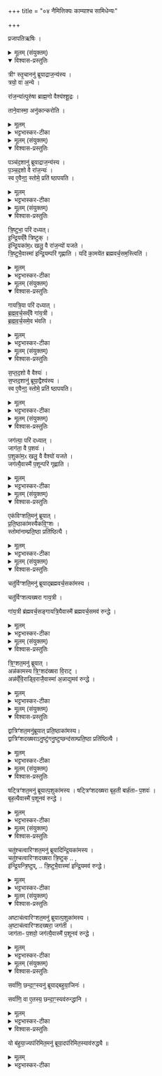 +++
title = "०४ नैमित्तिक्यः काम्याश्च सामिधेन्यः"

+++
<div class="js_include" url="/vedAH_yajuH/taittirIyam/sArasvata-vibhAgaH/saMhitA/sarva-prastutiH/2/5/10_naimittikyaH_kAmyAshcha_sAmidhenyaH"  newLevelForH1="1" includeTitle="true">


प्रजापतिऋषिः ।
<details><summary>मूलम् (संयुक्तम्)</summary>

त्रीꣳ स्तृ॒चाननु॑ ब्रूयाद्राज॒न्य॑स्य॒ त्रयो॒ वा अ॒न्ये रा॑ज॒न्या॑त्पुरु॑षा ब्राह्म॒णो वैश्य॑श्शू॒द्रस्ताने॒वास्मा॒ अनु॑कान्करोति
</details>

<details open><summary>विश्वास-प्रस्तुतिः</summary>

त्रीꣳ स्तृ॒चाननु॑ ब्रूयाद्राज॒न्य॑स्य ।  
त्रयो॒ वा अ॒न्ये ।  

रा॑ज॒न्या॑त्पुरु॑षा ब्राह्म॒णो वैश्य॑श्शू॒द्रः ।

ताने॒वास्मा॒ अनु॑कान्करोति ।  
</details>

<details><summary>मूलम्</summary>

त्रीꣳ स्तृ॒चाननु॑ ब्रूयाद्राज॒न्य॑स्य ।  
त्रयो॒ वा अ॒न्ये ।  

रा॑ज॒न्या॑त्पुरु॑षा ब्राह्म॒णो वैश्य॑श्शू॒द्रः ।

ताने॒वास्मा॒ अनु॑कान्करोति ।  
</details>

<details><summary>भट्टभास्कर-टीका</summary>

1पुनरपि सामिधेनीरेवाधिकृत्योच्यते - त्रींस्तृचानिति ॥ नवेत्यवचनादावृत्तौ एव नवर्चः । आद्यास्तिस्रः तिसृभिरुक्ता इत्येके । त्रित्वान्वयात् ब्राह्मणादीन् अस्यानुकान् कमितॄन् करोति । 'अनुकाभिक' इति निपात्यते ॥
</details>

<details><summary>मूलम् (संयुक्तम्)</summary>

पञ्च॑द॒शानु॑ ब्रूयाद्राज॒न्य॑स्य पञ्चद॒शो वै रा॑ज॒न्य॑स्स्व ए॒वैन॒ꣵ॒ स्तोमे॒ प्रति॑ ष्ठापयति
</details>

<details open><summary>विश्वास-प्रस्तुतिः</summary>

पञ्च॑द॒शानु॑ ब्रूयाद्राज॒न्य॑स्य ।  
प॒ञ्च॒द॒शो वै रा॑ज॒न्यः॑ ।  
स्व ए॒वैन॒ꣵ॒ स्तोमे॒ प्रति॑ ष्ठापयति ।  
</details>

<details><summary>मूलम्</summary>

पञ्च॑द॒शानु॑ ब्रूयाद्राज॒न्य॑स्य ।  
प॒ञ्च॒द॒शो वै रा॑ज॒न्यः॑ ।  
स्व ए॒वैन॒ꣵ॒ स्तोमे॒ प्रति॑ ष्ठापयति ।  
</details>

<details><summary>भट्टभास्कर-टीका</summary>

2पञ्चदशो वा इति ॥ प्रजापतेरुरोबाहुप्रभवत्वाद्द्वयोः । पूर्वेण सहास्य विकल्पः ॥
</details>

<details><summary>मूलम् (संयुक्तम्)</summary>

त्रि॒ष्टुभा॒ परि॑ दध्यादिन्द्रि॒यव्ँवै त्रि॒ष्टुगि॑न्द्रि॒यका॑म॒ᳵ खलु॒ वै रा॑ज॒न्यो॑ यजते त्रि॒ष्टुभै॒वास्मा॑ इन्द्रि॒यम्परि॑ गृह्णाति॒ यदि॑ का॒मये॑त [57]  ब्र॒ह्म॒व॒र्च॒सम॒स्त्विति॑
</details>

<details open><summary>विश्वास-प्रस्तुतिः</summary>

त्रि॒ष्टुभा॒ परि॑ दध्यत्।  
इ॒न्द्रि॒यव्ँवै त्रिष्टुक् ।  
इ॑न्द्रि॒यका॑म॒ᳵ खलु॒ वै रा॑ज॒न्यो॑ यजते ।  
त्रि॒ष्टुभै॒वास्मा॑ इन्द्रि॒यम्परि॑ गृह्णाति ।
यदि॑ का॒मये॑त ब्रह्मवर्च॒सम॒स्त्विति॑ ।
</details>

<details><summary>मूलम्</summary>

त्रि॒ष्टुभा॒ परि॑ दध्यत्।  
इ॒न्द्रि॒यव्ँवै त्रिष्टुक् ।  
इ॑न्द्रि॒यका॑म॒ᳵ खलु॒ वै रा॑ज॒न्यो॑ यजते ।  
त्रि॒ष्टुभै॒वास्मा॑ इन्द्रि॒यम्परि॑ गृह्णाति ।
यदि॑ का॒मये॑त ब्रह्मवर्च॒सम॒स्त्विति॑ ।
</details>

<details><summary>भट्टभास्कर-टीका</summary>

3त्रिष्टुभेति ॥ 'र्त्वं वरुण उत' इति । इन्द्रिर्यं वा इति । तद्धेतुत्त्वात्ताच्छब्द्यम् ॥
</details>

<details><summary>मूलम् (संयुक्तम्)</summary>

गायत्रि॒या परि॑ दध्याद्ब्रह्मवर्च॒सव्ँवै गा॑य॒त्री ब्र॑ह्मवर्च॒समे॒व भ॑वति
</details>

<details open><summary>विश्वास-प्रस्तुतिः</summary>

गायत्रि॒या परि॑ दध्यात् ।  
ब्र॒ह्म॒व॒र्च॒सव्ँवै  गा॑य॒त्री ।  
ब्र॒ह्म॒व॒र्च॒समे॒व भ॑वति ।  
</details>

<details><summary>मूलम्</summary>

गायत्रि॒या परि॑ दध्यात् ।  
ब्र॒ह्म॒व॒र्च॒सव्ँवै  गा॑य॒त्री ।  
ब्र॒ह्म॒व॒र्च॒समे॒व भ॑वति ।  
</details>

<details><summary>भट्टभास्कर-टीका</summary>

4गायत्रियेति ॥ 'आजुहोत' इत्येतया । 'पृथुपाजाः' 'तंसबाधः' इत्येते धाय्यास्थाने निधेये ॥
</details>

<details><summary>मूलम् (संयुक्तम्)</summary>

स॒प्तद॒शानु॑ ब्रूया॒द्वैश्य॑स्य सप्तद॒शो वै वैश्य॒स्स्व ए॒वैन॒ꣵ॒ स्तोमे॒ प्रति॑ ष्ठापयति
</details>

<details open><summary>विश्वास-प्रस्तुतिः</summary>

स॒प्त॒द॒शो वै वैश्यः॑ ।  
स॒प्तद॒शानु॑ ब्रूया॒द्वैश्य॑स्य ।  
स्व ए॒वैन॒ꣵ॒ स्तोमे॒ प्रति॑ ष्ठापयति।
</details>

<details><summary>मूलम्</summary>

स॒प्त॒द॒शो वै वैश्यः॑ ।  
स॒प्तद॒शानु॑ ब्रूया॒द्वैश्य॑स्य ।  
स्व ए॒वैन॒ꣵ॒ स्तोमे॒ प्रति॑ ष्ठापयति।
</details>

<details><summary>भट्टभास्कर-टीका</summary>

5सप्तदशेति ॥ द्वयोरपि मध्यदेशप्रभवत्वात् प्रजापतेः ।
</details>

<details><summary>मूलम् (संयुक्तम्)</summary>

जग॑त्या॒ परि॑ दध्या॒ज्जाग॑ता॒ वै प॒शवᳶ॑ प॒शुका॑म॒ᳵ खलु॒ वै वैश्यो॑ यजते॒ जग॑त्यै॒वास्मै॑ प॒शून्परि॑ गृह्णाति
</details>

<details open><summary>विश्वास-प्रस्तुतिः</summary>

जग॑त्या॒ परि॑ दध्यात् ।   
जाग॑ता॒ वै प॒शवः॑  ।  
प॒शुका॑म॒ᳵ खलु॒ वै वैश्यो॑ यजते ।  
जग॑त्यै॒वास्मै॑ प॒शून्परि॑ गृह्णाति ।  
</details>

<details><summary>मूलम्</summary>

जग॑त्या॒ परि॑ दध्यात् ।   
जाग॑ता॒ वै प॒शवः॑  ।  
प॒शुका॑म॒ᳵ खलु॒ वै वैश्यो॑ यजते ।  
जग॑त्यै॒वास्मै॑ प॒शून्परि॑ गृह्णाति ।  
</details>

<details><summary>भट्टभास्कर-टीका</summary>

जगत्येति । 'जनस्य गोपाः' इत्येतया, जगतीशब्द उत्सादिः ॥
</details>

<details><summary>मूलम् (संयुक्तम्)</summary>

एक॑विꣳशति॒मनु॑ ब्रूयात्प्रति॒ष्ठाका॑मस्यैकवि॒ꣳ॒शस्स्तोमा॑नाम्प्रति॒ष्ठा प्रति॑ष्ठित्यै [58]  
</details>

<details open><summary>विश्वास-प्रस्तुतिः</summary>

एक॑विꣳशति॒मनु॑ ब्रूयात् ।  
प्र॒ति॒ष्ठाका॑मस्यैकवि॒ꣳ॒शः ।   
स्तोमा॑नाम्प्रति॒ष्ठा प्रति॑ष्ठित्यै ।     
</details>

<details><summary>मूलम्</summary>

एक॑विꣳशति॒मनु॑ ब्रूयात् ।  
प्र॒ति॒ष्ठाका॑मस्यैकवि॒ꣳ॒शः ।   
स्तोमा॑नाम्प्रति॒ष्ठा प्रति॑ष्ठित्यै ।     
</details>

<details><summary>भट्टभास्कर-टीका</summary>

6एकविंशतिमिति ॥ पञ्चदशत्वान्वयात्प्रथमोत्तमावृत्तिवत् एतासामेवावृत्त्या एकविंशत्याद्यभिमतसङ्ख्यापूरणमिति केचित् । 'युक्ष्वा हि' इत्यादिनवसामिधेनीति केचित् । स्तोमानां प्रतिष्ठेति । त्रिवृत्पञ्चदशसप्तदशानां प्रधानस्तोमानां, तत्र अनुगतत्वात् ॥
</details>

<details><summary>मूलम् (संयुक्तम्)</summary>

चतु॑र्विꣳशति॒मनु॑ ब्रूयाद्ब्रह्मवर्च॒सका॑मस्य॒ चतु॑र्विꣳशत्यख्षरा गाय॒त्री गा॑य॒त्री ब्र॑ह्मवर्च॒सङ्गायत्रि॒यैवास्मै॑ ब्रह्मवर्च॒समव॑ रुन्द्धे
</details>

<details open><summary>विश्वास-प्रस्तुतिः</summary>

चतु॑र्विꣳशति॒मनु॑ ब्रूयाद्ब्रह्मवर्च॒सका॑मस्य ।  

चतु॑र्विꣳशत्यख्षरा गाय॒त्री ।  

गा॑य॒त्री ब्र॑ह्मवर्च॒सङ्गायत्रि॒यैवास्मै॑ ब्रह्मवर्च॒समव॑ रुन्द्धे ।
</details>

<details><summary>मूलम्</summary>

चतु॑र्विꣳशति॒मनु॑ ब्रूयाद्ब्रह्मवर्च॒सका॑मस्य ।  

चतु॑र्विꣳशत्यख्षरा गाय॒त्री ।  

गा॑य॒त्री ब्र॑ह्मवर्च॒सङ्गायत्रि॒यैवास्मै॑ ब्रह्मवर्च॒समव॑ रुन्द्धे ।
</details>

<details><summary>भट्टभास्कर-टीका</summary>

7चतुर्विंशतिमित्यादि ॥ गतम् ॥
</details>

<details><summary>मूलम् (संयुक्तम्)</summary>

त्रि॒ꣳ॒शत॒मनु॑ ब्रूया॒दन्न॑कामस्य त्रि॒ꣳ॒शद॑ख्षरा वि॒राडन्न॑व्ँवि॒राड्वि॒राजै॒वास्मा॑ अ॒न्नाद्य॒मव॑ रुन्द्धे
</details>

<details open><summary>विश्वास-प्रस्तुतिः</summary>

त्रि॒ꣳ॒शत॒मनु॑ ब्रूयात् ।  
अन्न॑कामस्य त्रि॒ꣳ॒शद॑ख्षरा वि॒राट् ।  
अन्न॑व्ँवि॒राड्वि॒राजै॒वास्मा॑ अ॒न्नाद्य॒मव॑ रुन्द्धे ।  
</details>

<details><summary>मूलम्</summary>

त्रि॒ꣳ॒शत॒मनु॑ ब्रूयात् ।  
अन्न॑कामस्य त्रि॒ꣳ॒शद॑ख्षरा वि॒राट् ।  
अन्न॑व्ँवि॒राड्वि॒राजै॒वास्मा॑ अ॒न्नाद्य॒मव॑ रुन्द्धे ।  
</details>

<details><summary>भट्टभास्कर-टीका</summary>

8त्रिंशदक्षरा विराडिति ॥ त्रिभिः दशकैः विराडिति ॥
</details>

<details><summary>मूलम् (संयुक्तम्)</summary>

द्वात्रिꣳ॑शत॒मनु॑ब्रूयात्प्रति॒ष्ठाका॑मस्य॒ द्वात्रिꣳ॑शदख्षराऽनु॒ष्टु॑गनु॒ष्टुप्छन्द॑साम्प्रति॒ष्ठा प्रति॑ष्ठित्यै
 
</details>

<details open><summary>विश्वास-प्रस्तुतिः</summary>

द्वात्रिꣳ॑शत॒मनु॑ब्रूयात् प्रति॒ष्ठाका॑मस्य।  
द्वात्रिꣳ॑शदख्षराऽनु॒ष्टु॑गनु॒ष्टुप्छन्द॑साम्प्रति॒ष्ठा प्रति॑ष्ठित्यै ।   
</details>

<details><summary>मूलम्</summary>

द्वात्रिꣳ॑शत॒मनु॑ब्रूयात् प्रति॒ष्ठाका॑मस्य।  
द्वात्रिꣳ॑शदख्षराऽनु॒ष्टु॑गनु॒ष्टुप्छन्द॑साम्प्रति॒ष्ठा प्रति॑ष्ठित्यै ।   
</details>

<details><summary>भट्टभास्कर-टीका</summary>

9छन्दसां प्रतिष्ठेति ॥ 'वाग्वा अनुष्टुप्' इति तस्याः सर्ववाङ्मयत्वात् ॥
</details>

<details><summary>मूलम् (संयुक्तम्)</summary>

षट्त्रिꣳ॑शत॒मनु॑ ब्रूयात्प॒शुका॑मस्य॒ षट्त्रिꣳ॑शदख्षरा बृह॒ती बार्ह॑ताᳶ प॒शवो॑ बृह॒त्यैवास्मै॑ प॒शून् [59]  
अव॑ रुन्द्धे  
</details>

<details open><summary>विश्वास-प्रस्तुतिः</summary>

षट्त्रिꣳ॑शत॒मनु॑ ब्रूयात्प॒शुका॑मस्य ।
षट्त्रिꣳ॑शदख्षरा बृह॒ती बार्ह॑ताᳶ प॒शवः॑ ।  
बृह॒त्यैवास्मै॑ प॒शूनव॑ रुन्द्धे ।  
</details>

<details><summary>मूलम्</summary>

षट्त्रिꣳ॑शत॒मनु॑ ब्रूयात्प॒शुका॑मस्य ।
षट्त्रिꣳ॑शदख्षरा बृह॒ती बार्ह॑ताᳶ प॒शवः॑ ।  
बृह॒त्यैवास्मै॑ प॒शूनव॑ रुन्द्धे ।  
</details>

<details><summary>भट्टभास्कर-टीका</summary>

10बृहतीशब्दोऽप्युत्सादिः । वृहत्याः पशव्यत्वात् बार्हतत्वं पशूनाम् ॥
</details>

<details><summary>मूलम् (संयुक्तम्)</summary>

चतु॑श्चत्वारिꣳशत॒मनु॑ ब्रूयादिन्द्रि॒यका॑मस्य॒ चतु॑श्चत्वारिꣳशदख्षरा त्रि॒ष्टुगि॑न्द्रि॒यन्त्रि॒ष्टुप्त्रि॒ष्टुभै॒वास्मा॑ इन्द्रि॒यमव॑ रुन्द्धे
</details>

<details open><summary>विश्वास-प्रस्तुतिः</summary>

चतु॑श्चत्वारिꣳशत॒मनु॑ ब्रूयादिन्द्रि॒यका॑मस्य ।  
चतु॑श्चत्वारिꣳशदख्षरा त्रि॒ष्टुक् .. ,  
इ॑न्द्रि॒यन्त्रि॒ष्टुप्,  ..
त्रि॒ष्टुभै॒वास्मा॑ इन्द्रि॒यमव॑ रुन्द्धे।
</details>

<details><summary>मूलम्</summary>

चतु॑श्चत्वारिꣳशत॒मनु॑ ब्रूयादिन्द्रि॒यका॑मस्य ।  
चतु॑श्चत्वारिꣳशदख्षरा त्रि॒ष्टुक् .. ,  
इ॑न्द्रि॒यन्त्रि॒ष्टुप्,  ..
त्रि॒ष्टुभै॒वास्मा॑ इन्द्रि॒यमव॑ रुन्द्धे।
</details>

<details><summary>भट्टभास्कर-टीका</summary>

11इन्द्रिर्यं त्रिष्टुबिति ॥ इन्द्रियत्रिष्टुभोस्समानप्रभवत्वात् ॥
</details>

<details><summary>मूलम् (संयुक्तम्)</summary>

अष्टाच॑त्वारिꣳशत॒मनु॑ ब्रूयात्प॒शुका॑मस्या॒ष्टाच॑त्वारिꣳशदख्षरा॒ जग॑ती॒ जाग॑ताᳶ प॒शवो॒ जग॑त्यै॒वास्मै॑ प॒शूनव॑ रुन्द्धे
</details>

<details open><summary>विश्वास-प्रस्तुतिः</summary>

अष्टाच॑त्वारिꣳशत॒मनु॑ ब्रूयात्प॒शुका॑मस्य ।    
अ॒ष्टाच॑त्वारिꣳशदख्षरा॒ जग॑ती ।  
जाग॑ताᳶ प॒शवो॒ जग॑त्यै॒वास्मै॑ प॒शूनव॑ रुन्द्धे ।  
</details>

<details><summary>मूलम्</summary>

अष्टाच॑त्वारिꣳशत॒मनु॑ ब्रूयात्प॒शुका॑मस्य ।    
अ॒ष्टाच॑त्वारिꣳशदख्षरा॒ जग॑ती ।  
जाग॑ताᳶ प॒शवो॒ जग॑त्यै॒वास्मै॑ प॒शूनव॑ रुन्द्धे ।  
</details>

<details><summary>भट्टभास्कर-टीका</summary>

12जगत्या इति ॥ जगत्याः पशव्यत्वात् ॥
</details>

<details><summary>मूलम् (संयुक्तम्)</summary>

सर्वा॑णि॒ छन्दा॒ꣳ॒स्यनु॑ ब्रूयाद्बहुया॒जिन॒स्सर्वा॑णि॒ वा ए॒तस्य॒ छन्दा॒ꣳ॒स्यव॑रुन्द्धानि॒ यो ब॑हुया॒ज्यप॑रिमित॒मनु॑ ब्रूया॒दप॑रिमित॒स्याव॑रुद्ध्यै ॥ [60]  
</details>

<details open><summary>विश्वास-प्रस्तुतिः</summary>

सर्वा॑णि॒ छन्दा॒ꣳ॒स्यनु॑ ब्रूयाद्बहुया॒जिनः॑ ।   

सर्वा॑णि॒ वा ए॒तस्य॒ छन्दा॒ꣳ॒स्यव॑रुन्द्धानि ।  
</details>

<details><summary>मूलम्</summary>

सर्वा॑णि॒ छन्दा॒ꣳ॒स्यनु॑ ब्रूयाद्बहुया॒जिनः॑ ।   

सर्वा॑णि॒ वा ए॒तस्य॒ छन्दा॒ꣳ॒स्यव॑रुन्द्धानि ।  
</details>

<details><summary>भट्टभास्कर-टीका</summary>

13बहुयाजिन इति ॥ सोमयाजी बहूयाजी, तस्य सर्वाणि गायत्र्यादीनि जगत्यन्तानि छन्दांस्यवरुद्धानि ।
</details>

<details open><summary>विश्वास-प्रस्तुतिः</summary>

यो ब॑हुया॒ज्यप॑रिमित॒मनु॑ ब्रूया॒दप॑रिमित॒स्याव॑रुद्ध्यै ॥
</details>

<details><summary>मूलम्</summary>

यो ब॑हुया॒ज्यप॑रिमित॒मनु॑ ब्रूया॒दप॑रिमित॒स्याव॑रुद्ध्यै ॥
</details>

<details><summary>भट्टभास्कर-टीका</summary>

अपरिमितमिति । नवाद्यष्टाचत्वारिंशदन्तोक्तसङ्ख्यापरिच्छेदरहितं अपरिच्छिन्नस्य फलस्याप्यै भवति ॥

इति द्वितीये पञ्चमे दशमोऽनुवाकः ॥
</details>

</div>